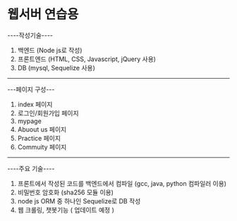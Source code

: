 웹서버 연습용
====

----작성기술----
1. 백엔드 (Node js로 작성)
2. 프론트엔드 (HTML, CSS, Javascript, jQuery 사용)
3. DB (mysql, Sequelize 사용)
- - - -
---페이지 구성---
1. index 페이지
2. 로그인/회원가입 페이지
3. mypage
3. Abuout us 페이지
4. Practice 페이지
5. Commuity 페이지
- - - -
----주요 기술----
1. 프론트에서 작성된 코드를 백엔드에서 컴파일 (gcc, java, python 컴파일러 이용)
2. 비밀번호 암호화 (sha256 모듈 이용)
3. node js ORM 중 하나인 Sequelize로 DB 작성
4. 웹 크롤링, 챗봇기능 ( 업데이트 예정 )
